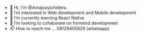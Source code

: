 - 👋 Hi, I’m @Amajuoyichidera
- 👀 I’m interested in Web development and Mobile development
- 🌱 I’m currently learning React Native
- 💞️ I’m looking to collaborate on frontend developmeet
- 📫 How to reach me ... 08129405826 (whatsapp)

<!---
Amajuoyichidera/Amajuoyichidera is a ✨ special ✨ repository because its `README.md` (this file) appears on your GitHub profile.
You can click the Preview link to take a look at your changes.
--->
